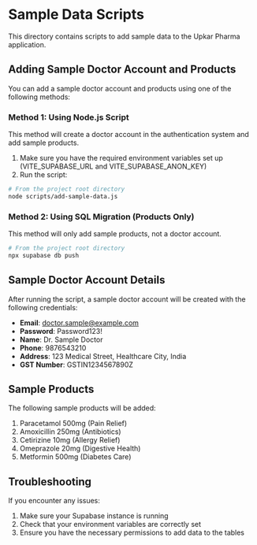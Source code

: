 # Sample Data Scripts

This directory contains scripts to add sample data to the Upkar Pharma application.

## Adding Sample Doctor Account and Products

You can add a sample doctor account and products using one of the following methods:

### Method 1: Using Node.js Script

This method will create a doctor account in the authentication system and add sample products.

1. Make sure you have the required environment variables set up (VITE_SUPABASE_URL and VITE_SUPABASE_ANON_KEY)
2. Run the script:

```bash
# From the project root directory
node scripts/add-sample-data.js
```

### Method 2: Using SQL Migration (Products Only)

This method will only add sample products, not a doctor account.

```bash
# From the project root directory
npx supabase db push
```

## Sample Doctor Account Details

After running the script, a sample doctor account will be created with the following credentials:

- **Email**: doctor.sample@example.com
- **Password**: Password123!
- **Name**: Dr. Sample Doctor
- **Phone**: 9876543210
- **Address**: 123 Medical Street, Healthcare City, India
- **GST Number**: GSTIN1234567890Z

## Sample Products

The following sample products will be added:

1. Paracetamol 500mg (Pain Relief)
2. Amoxicillin 250mg (Antibiotics)
3. Cetirizine 10mg (Allergy Relief)
4. Omeprazole 20mg (Digestive Health)
5. Metformin 500mg (Diabetes Care)

## Troubleshooting

If you encounter any issues:

1. Make sure your Supabase instance is running
2. Check that your environment variables are correctly set
3. Ensure you have the necessary permissions to add data to the tables